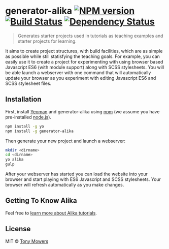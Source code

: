 # generator-alika [![NPM version][npm-image]][npm-url] [![Build Status][travis-image]][travis-url] [![Dependency Status][daviddm-image]][daviddm-url]
> Generates starter projects used in tutorials as teaching examples and starter projects for learning. 

It aims to create project structures, with build facilities, which are as simple as possible while still statisfying the teaching goals. For example, you can easily use it to create a project for experimenting with using browser based Javascript ES6 (with module support) along with SCSS stylesheets. You will be able launch a webserver with one command that will automatically update your browser as you experiment with editing Javascript ES6 and SCSS stylesheet files.

## Installation

First, install [Yeoman](http://yeoman.io) and generator-alika using [npm](https://www.npmjs.com/) (we assume you have pre-installed [node.js](https://nodejs.org/)).

```bash
npm install -g yo
npm install -g generator-alika
```

Then generate your new project and launch a webserver:

```bash
mkdir <dirname>
cd <dirname>
yo alika
gulp
```

After your webserver has started you can load the website into your browser and start playing with ES6 Javascript and SCSS stylesheets. Your browser will refresh automatically as you make changes.

## Getting To Know Alika

 Feel free to [learn more about Alika tutorials](http://www.alika.ch/tutorials).

## License

MIT © [Tony Mowers](http://www.alika.ch/people/tony-mowers)


[npm-image]: https://badge.fury.io/js/generator-alika.svg
[npm-url]: https://npmjs.org/package/generator-alika
[travis-image]: https://travis-ci.org/tony-mowers/generator-alika.svg?branch=master
[travis-url]: https://travis-ci.org/tony-mowers/generator-alika
[daviddm-image]: https://david-dm.org/tony-mowers/generator-alika.svg?theme=shields.io
[daviddm-url]: https://david-dm.org/tony-mowers/generator-alika
